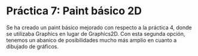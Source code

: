 # Práctica 7: Paint básico 2D

Se ha creado un paint básico mejorado con respecto a la práctica 4, donde se utilizaba Graphics en lugar de Graphics2D.
Con esta segunda opción, tenemos un abanico de posibilidades mucho más amplio en cuanto a dibujado de gráficos.
